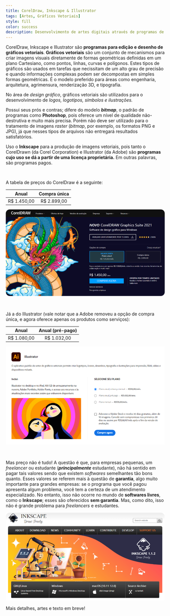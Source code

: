```yaml
---
title: CorelDraw, Inkscape & Illustrator
tags: [Artes, Gráficos Vetoriais]
style: fill
color: success
description: Desenvolvimento de artes digitais através de programas de gráficos vetoriais.
---
```


CorelDraw, Inkscape e Illustrator são **programas para edição e desenho de gráficos vetoriais**.
**Gráficos vetoriais** são um conjunto de mecanismos para criar imagens visuais diretamente de formas geométricas definidas em um plano Cartesiano, como pontos, linhas, curvas e polígonos.
Estes tipos de gráficos são usados em tarefas que necissitam de um alto grau de precisão e quando informações complexas podem ser decompostas em simples formas geométricas.
É o modelo preferido para áreas como engenharia, arquitetura, agrimensura, renderização 3D, e tipografia.

No área de *design gráfico*, gráficos vetoriais são utilizados para o desenvolvimento de *logos, logotipos, símbolos e ilustrações.*

Possui seus prós e contras;
difere do modelo ***bitmap***, o padrão de programas como **Photoshop**, pois oferece um nível de qualidade não-destrutiva e muito mais precisa. Porém não deve ser utilizado para o tratamento de imagens *raster* (*bitmap*, por exemplo, os formatos PNG e JPG), já que nesses tipos de arquivos não entregará resultados satisfatórios.

Uso o **Inkscape** para a produção de imagens vetoriais, pois tanto o CorelDrawn (da Corel Corporation) e Illustrator (da Adobe) são **programas cujo uso se dá a partir de uma licença proprietária.** Em outras palavras, são programas pagos.

<br>

A tabela de preços do CorelDraw é a seguinte:

| Anual          | Compra única       |
|:-:             |:-:                 |
| R$ 1.450,00    | R$ 2.899,00        |

<p align="center"> <img src="../assets/res/blog/coreldraw.png"></p>

<br>

Já a do Illustrator (vale notar que a Adobe removeu a opção de compra única, e agora oferece apenas os produtos como serviços):

| Anual          | Anual (pré-pago) |
|:-:             | :-:              |
| R$ 1.080,00    | R$ 1.032,00      |

<p align="center"> <img src="../assets/res/blog/illustrator.png"></p>

<br>

Mas preço não é tudo! A questão é que, para empresas pequenas, um *freelancer* ou estudante (***principalmente*** estudante), não há sentido em pagar tais valores sendo que existem *softwares* semelhantes tão bons quanto. Esses valores se referem mais à questão de **garantia**, algo muito importante para grandes empresas: se o programa que você pagou apresenta algum problema, você tem a certeza de um atendimento especializado. No entanto, isso não ocorre no mundo de **softwares livres**, como o **Inkscape**; esses são oferecidos **sem garantia**. Mas, como dito, isso não é grande problema para *freelancers* e estudantes.

<p align="center"> <img src="../assets/res/blog/inkscape.png"></p>



Mais detalhes, artes e texto em breve!